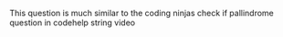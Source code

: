 This question is much similar to the coding ninjas check if pallindrome question in codehelp string video